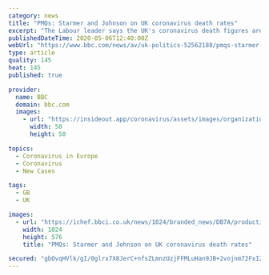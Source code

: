 ```yaml
---
category: news
title: "PMQs: Starmer and Johnson on UK coronavirus death rates"
excerpt: "The Labour leader says the UK's coronavirus death figures are “not success or apparent success“."
publishedDateTime: 2020-05-06T12:40:00Z
webUrl: "https://www.bbc.com/news/av/uk-politics-52562188/pmqs-starmer-and-johnson-on-uk-coronavirus-death-rates"
type: article
quality: 145
heat: 145
published: true

provider:
  name: BBC
  domain: bbc.com
  images:
    - url: "https://insideout.app/coronavirus/assets/images/organizations/bbc.com-50x50.jpg"
      width: 50
      height: 50

topics:
  - Coronavirus in Europe
  - Coronavirus
  - New Cases

tags:
  - GB
  - UK

images:
  - url: "https://ichef.bbci.co.uk/news/1024/branded_news/DB7A/production/_112168165_p08cfs9g.jpg"
    width: 1024
    height: 576
    title: "PMQs: Starmer and Johnson on UK coronavirus death rates"

secured: "gbOvqHVlk/gI/0glrx7X8JerC+nfsZLmnzUzjFFMLuHan9JB+2vojnm72FxIZVVEk2BTTRSYtv4Z1mExsUQCfYfeIfa8ickXeZGtKw09i+A0XMOgMiu3GpYp5Kl2VV7y1xMB+PS4Ow+3758BJCdUVk/i2k762sbVMzzdBMJr6nzJaJlUJ/VgXP7zKyB7togSmG7J95tHXql9oSEnPsJc/90qeJWrO6UmeXPTJqOZcacdcAlSvuCpyq1IVqGPN5a8XYxrnWTVeRbv3CyyPIT8kRBzx4vhK23EkTOKLl1wcX4uYBoBc970UfBagjuOGCFGlJZxyZjKmaUIpoq80tn1CZ0DlDGkKEUybLFTuJ0T4rY8opN3hu7q/QQB9XDYv5n3NF+BGh8VqqhWmWru6yFOtYvcH0fjEbUGwY5JonD0VtHHjVHjXEE71osBx7ekoa0cPGS4DNasjhC8KrspLpWXAoOBkjathW7lbpVNzEOynzM=;/5/DRIZm8U8b0vLGwmEoRQ=="
---
```


